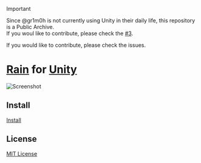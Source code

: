 > [!IMPORTANT]
> Since @gr1m0h is not currently using Unity in their daily life, this repository is a Public Archive.<br>
> If you woul like to contribute, please check the [#3](https://github.com/gr1m0h/rain-unity/issues/3).

If you would like to contribute, please check the issues.

# [Rain](https://github.com/85clab0/rain-theme) for [Unity](https://unity.com/ja)

![Screenshot](./screenshot.png)

## Install

[Install](INSTALL.md)

## License

[MIT License](LICENSE)
